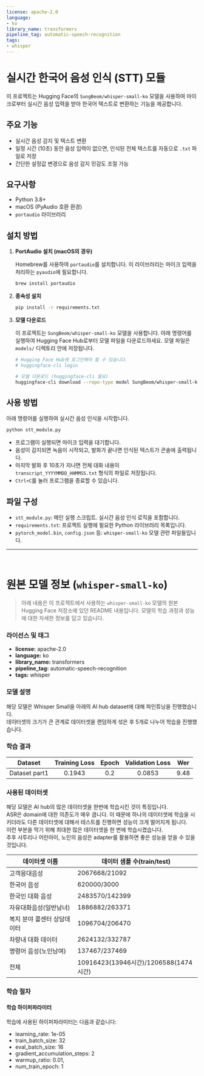 ```yaml
---
license: apache-2.0
language:
- ko
library_name: transformers
pipeline_tag: automatic-speech-recognition
tags:
- whisper
---
```


# 실시간 한국어 음성 인식 (STT) 모듈

이 프로젝트는 Hugging Face의 `SungBeom/whisper-small-ko` 모델을 사용하여 마이크로부터 실시간 음성 입력을 받아 한국어 텍스트로 변환하는 기능을 제공합니다.

## 주요 기능

-   실시간 음성 감지 및 텍스트 변환
-   일정 시간 (10초) 동안 음성 입력이 없으면, 인식된 전체 텍스트를 자동으로 `.txt` 파일로 저장
-   간단한 설정값 변경으로 음성 감지 민감도 조절 가능

## 요구사항

-   Python 3.8+
-   macOS (PyAudio 호환 환경)
-   `portaudio` 라이브러리

## 설치 방법

1.  **PortAudio 설치 (macOS의 경우)**

    Homebrew를 사용하여 `portaudio`를 설치합니다. 이 라이브러리는 마이크 입력을 처리하는 `pyaudio`에 필요합니다.
    ```bash
    brew install portaudio
    ```

2.  **종속성 설치**

    ```bash
    pip install -r requirements.txt
    ```

3.  **모델 다운로드**

    이 프로젝트는 `SungBeom/whisper-small-ko` 모델을 사용합니다. 아래 명령어를 실행하여 Hugging Face Hub로부터 모델 파일을 다운로드하세요. 모델 파일은 `models/` 디렉토리 안에 저장됩니다.

    ```bash
    # Hugging Face Hub에 로그인해야 할 수 있습니다.
    # huggingface-cli login

    # 모델 다운로드 (huggingface-cli 필요)
    huggingface-cli download --repo-type model SungBeom/whisper-small-ko --local-dir models
    ```

## 사용 방법

아래 명령어를 실행하여 실시간 음성 인식을 시작합니다.

```bash
python stt_module.py
```

-   프로그램이 실행되면 마이크 입력을 대기합니다.
-   음성이 감지되면 녹음이 시작되고, 발화가 끝나면 인식된 텍스트가 콘솔에 출력됩니다.
-   마지막 발화 후 10초가 지나면 전체 대화 내용이 `transcript_YYYYMMDD_HHMMSS.txt` 형식의 파일로 저장됩니다.
-   `Ctrl+C`를 눌러 프로그램을 종료할 수 있습니다.

## 파일 구성

-   `stt_module.py`: 메인 실행 스크립트. 실시간 음성 인식 로직을 포함합니다.
-   `requirements.txt`: 프로젝트 실행에 필요한 Python 라이브러리 목록입니다.
-   `pytorch_model.bin`, `config.json` 등: `whisper-small-ko` 모델 관련 파일들입니다.

---
<br>

# 원본 모델 정보 (`whisper-small-ko`)

> 아래 내용은 이 프로젝트에서 사용하는 `whisper-small-ko` 모델의 원본 Hugging Face 저장소에 있던 README 내용입니다. 모델의 학습 과정과 성능에 대한 자세한 정보를 담고 있습니다.

### 라이선스 및 태그
- **license:** apache-2.0
- **language:** ko
- **library_name:** transformers
- **pipeline_tag:** automatic-speech-recognition
- **tags:** whisper

### 모델 설명
해당 모델은 Whisper Small을 아래의 AI hub dataset에 대해 파인튜닝을 진행했습니다. <br>
데이터셋의 크기가 큰 관계로 데이터셋을 랜덤하게 섞은 후 5개로 나누어 학습을 진행했습니다. <br>

### 학습 결과

|    Dataset    | Training Loss | Epoch | Validation Loss | Wer     |
|:-------------:|:-------------:|:-----:|:---------------:|:-------:|
| Dataset part1 | 0.1943        |  0.2  | 0.0853          | 9.48    |

### 사용된 데이터셋
해당 모델은 AI hub의 많은 데이터셋을 한번에 학습시킨 것이 특징입니다. <br>
ASR은 domain에 대한 의존도가 매우 큽니다. 이 때문에 하나의 데이터셋에 학습을 시키더라도 다른 데이터셋에 대해서 테스트를 진행하면 성능이 크게 떨어지게 됩니다. <br>
이런 부분을 막기 위해 최대한 많은 데이터셋을 한 번에 학습시켰습니다. <br>
추후 사투리나 어린아이, 노인의 음성은 adapter를 활용하면 좋은 성능을 얻을 수 있을 것입니다.

| 데이터셋 이름 | 데이터 샘플 수(train/test) |
| --- | --- |
| 고객응대음성 | 2067668/21092 |
| 한국어 음성 | 620000/3000 |
| 한국인 대화 음성 | 2483570/142399 |
| 자유대화음성(일반남녀) | 1886882/263371 |
| 복지 분야 콜센터 상담데이터 | 1096704/206470 |
| 차량내 대화 데이터 | 2624132/332787 |
| 명령어 음성(노인남여) | 137467/237469 |
| 전체 | 10916423(13946시간)/1206588(1474시간) |


### 학습 절차

#### 학습 하이퍼파라미터

학습에 사용된 하이퍼파라미터는 다음과 같습니다:
- learning_rate: 1e-05
- train_batch_size: 32
- eval_batch_size: 16
- gradient_accumulation_steps: 2
- warmup_ratio: 0.01,
- num_train_epoch: 1